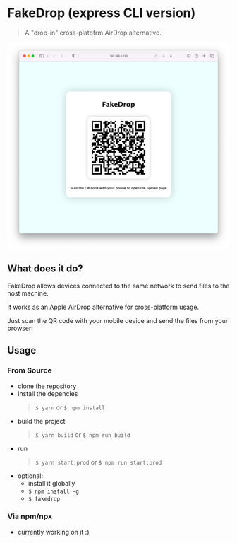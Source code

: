 # FakeDrop (express CLI version)

> A "drop-in" cross-platofrm AirDrop alternative.

![Screenshot](./.github/screenshots/index.png)

## What does it do?

FakeDrop allows devices connected to the same network to send files to the host machine.

It works as an Apple AirDrop alternative for cross-platform usage.

Just scan the QR code with your mobile device and send the files from your browser!

## Usage

### From Source

- clone the repository
- install the depencies
  > `$ yarn` or `$ npm install`
- build the project
  > `$ yarn build` or `$ npm run build`
- run
  > `$ yarn start:prod` or `$ npm run start:prod`
- optional:
  - install it globally
  - `$ npm install -g`
  - `$ fakedrop`

### Via npm/npx

- currently working on it :)
